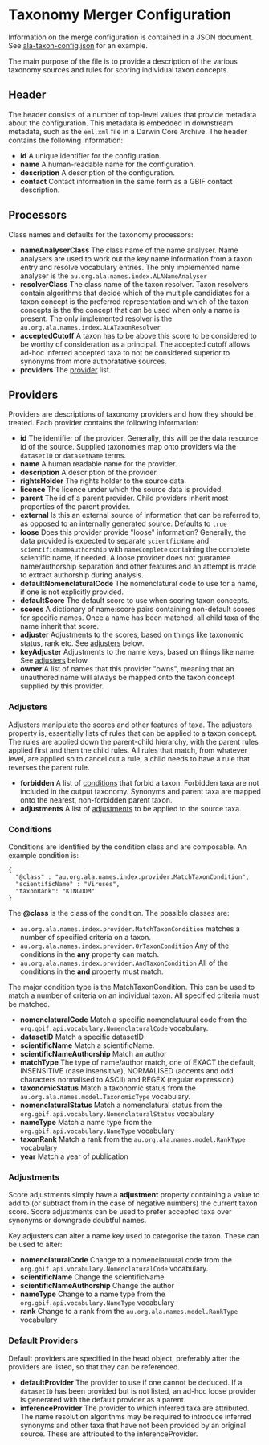# Taxonomy Merger Configuration

Information on the merge configuration is contained in a JSON document. 
See [ala-taxon-config.json](../data/ala-taxon-config.json) for an example.

The main purpose of the file is to provide a description of the 
various taxonomy sources and rules for scoring individual taxon concepts.

## Header

The header consists of a number of top-level values that 
provide metadata about the configuration.
This metadata is embedded in downstream metadata, such as the
`eml.xml` file in a Darwin Core Archive.
The header contains the following information:

* **id** A unique identifier for the configuration.
* **name** A human-readable name for the configuration.
* **description** A description of the configuration.
* **contact** Contact information in the same form as a GBIF contact description.

## Processors

Class names and defaults for the taxonomy processors:

* **nameAnalyserClass** The class name of the name analyser. 
  Name analysers are used to work out the key name information from a taxon entry
  and resolve vocabulary entries.
  The only implemented name analyser is the `au.org.ala.names.index.ALANameAnalyser`
* **resolverClass** The class name of the taxon resolver.
  Taxon resolvers contain algorithms that decide which of the multiple candidiates
  for a taxon concept is the preferred representation and which of the taxon concepts
  is the the concept that can be used when only a name is present.
  The only implemented resolver is the `au.org.ala.names.index.ALATaxonResolver`
* **acceptedCutoff** A taxon has to be above this score to be considered to be worthy of consideration as a principal.
  The accepted cutoff allows ad-hoc inferred accepted taxa to not be considered superior to synonyms from 
  more authoratative sources.
* **providers** The [provider](#Providers) list.

## Providers

Providers are descriptions of taxonomy providers and how they should be treated.
Each provider contains the following information:

* **id** The identifier of the provider. 
    Generally, this will be the data resource id of the source.
    Supplied taxonomies map onto providers via the `datasetID` or `datasetName` terms.
* **name** A human readable name for the provider.
* **description** A description of the provider.
* **rightsHolder** The rights holder to the source data.
* **licence** The licence under which the source data is provided.
* **parent** The id of a parent provider. Child providers inherit most properties
  of the parent provider.
* **external** Is this an external source of information that can be referred to, 
  as opposed to an internally generated source. Defaults to `true`
* **loose** Does this provider provide "loose" information?
  Generally, the data provided is expected to separate `scientficName`
  and `scientificNameAuthorship` with `nameComplete` containing the
  complete scientific name, if needed. A loose provider does not 
  guarantee name/authorship separation and other features and an attempt
  is made to extract authorship during analysis.
* **defaultNomenclaturalCode** The nomenclatural code to use for a name, if one is not explicitly provided.
* **defaultScore** The default score to use when scoring taxon concepts.
* **scores** A dictionary of name:score pairs containing non-default scores for specific names. 
  Once a name has been matched, all child taxa of the name inherit that score.
* **adjuster** Adjustments to the scores, based on things like taxonomic status,
  rank etc. See [adjusters](#Adjusters) below.
* **keyAdjuster** Adjustments to the name keys, based on things like name.
  See [adjusters](#Adjusters) below.
* **owner** A list of names that this provider "owns", meaning that an unauthored name
  will always be mapped onto the taxon concept supplied by this provider.

### Adjusters

Adjusters manipulate the scores and other features of taxa.
The adjusters property is, essentially lists of rules that can be
applied to a taxon concept.
The rules are applied down the parent-child hierarchy, with the parent
rules applied first and then the child rules.
All rules that match, from whatever level, are applied so to cancel out
a rule, a child needs to have a rule that reverses the parent rule.

* **forbidden** A list of [conditions](#Conditions) that forbid a taxon.
  Forbidden taxa are not included in the output taxonomy.
  Synonyms and parent taxa are mapped onto the nearest, non-forbidden
  parent taxon.
* **adjustments** A list of [adjustments](#Adjustments) to be applied
  to the source taxa.

### Conditions

Conditions are identified by the condition class and are composable.
An example condition is:

```
{
  "@class" : "au.org.ala.names.index.provider.MatchTaxonCondition",
  "scientificName" : "Viruses",
  "taxonRank": "KINGDOM"
}
```

The **@class** is the class of the condition.
The possible classes are:

* `au.org.ala.names.index.provider.MatchTaxonCondition` 
   matches a number of specified criteria on a taxon.
* `au.org.ala.names.index.provider.OrTaxonCondition` Any of
   the conditions in the **any** property can match.
* `au.org.ala.names.index.provider.AndTaxonCondition` All of
   the conditions in the **and** property must match.

The major condition type is the MatchTaxonCondition.
This can be used to match a number of criteria on an individual taxon.
All specified criteria must be matched.

* **nomenclaturalCode** Match a specific nomenclatuural code from the
  `org.gbif.api.vocabulary.NomenclaturalCode` vocabulary.
* **datasetID** Match a specific datasetID
* **scientificName** Match a scientificName.
* **scientificNameAuthorship** Match an author
* **matchType** The type of name/author match, one of EXACT the default,
  INSENSITIVE (case insensitive), NORMALISED (accents and odd characters
  normalised to ASCII) and REGEX (regular expression)
* **taxonomicStatus** Match a taxonomic status from the
  `au.org.ala.names.model.TaxonomicType` vocabulary.
* **nomenclaturalStatus** Match a nomenclatural status from the
 `org.gbif.api.vocabulary.NomenclaturalStatus` vocabulary
* **nameType** Match a name type from the
  `org.gbif.api.vocabulary.NameType` vocabulary
* **taxonRank** Match a rank from the 
  `au.org.ala.names.model.RankType` vocabulary
* **year** Match a year of publication

### Adjustments

Score adjustments simply have a **adjustment** property containing
a value to add to (or subtract from in the case of negative numbers)
the current taxon score.
Score adjustments can be used to prefer accepted taxa over
synonyms or downgrade doubtful names.

Key adjusters can alter a name key used to categorise the taxon.
These can be used to alter:

* **nomenclaturalCode** Change to a nomenclatuural code from the
  `org.gbif.api.vocabulary.NomenclaturalCode` vocabulary.
* **scientificName** Change the scientificName.
* **scientificNameAuthorship** Change the author
* **nameType** Change to a name type from the
  `org.gbif.api.vocabulary.NameType` vocabulary
* **rank** Change to a rank from the
  `au.org.ala.names.model.RankType` vocabulary

### Default Providers

Default providers are specified in the head object, preferably after
the providers are listed, so that they can be referenced.

* **defaultProvider** The provider to use if one cannot be deduced.
  If a `datasetID` has been provided but is not listed, an ad-hoc loose
  provider is generated with the default provider as a parent.
* **inferenceProvider** The provider to which inferred taxa are attributed.
  The name resolution algorithms may be required to introduce inferred synonyms
  and other taxa that have not been provided by an original source.
  These are attributed to the inferenceProvider.